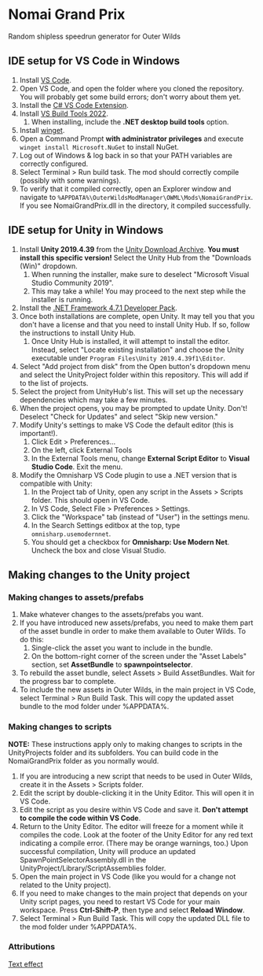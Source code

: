 # Nomai Grand Prix
Random shipless speedrun generator for Outer Wilds

## IDE setup for VS Code in Windows
1. Install [VS Code](https://code.visualstudio.com/download).
1. Open VS Code, and open the folder where you cloned the repository. You will probably get some build errors; don't worry about them yet.
1. Install the [C# VS Code Extension](https://marketplace.visualstudio.com/items?itemName=ms-dotnettools.csharp).
1. Install [VS Build Tools 2022](https://aka.ms/vs/17/release/vs_BuildTools.exe).
    1. When installing, include the **.NET desktop build tools** option.
1. Install [winget](https://www.microsoft.com/p/app-installer/9nblggh4nns1#activetab=pivot:overviewtab).
1. Open a Command Prompt **with administrator privileges** and execute `winget install Microsoft.NuGet` to install NuGet.
1. Log out of Windows & log back in so that your PATH variables are correctly configured.
1. Select Terminal > Run build task. The mod should correctly compile (possibly with some warnings).
1. To verify that it compiled correctly, open an Explorer window and navigate to `%APPDATA%\OuterWildsModManager\OWML\Mods\NomaiGrandPrix`. If you see NomaiGrandPrix.dll in the directory, it compiled successfully.

## IDE setup for Unity in Windows
1. Install **Unity 2019.4.39** from the [Unity Download Archive](https://unity.com/releases/editor/archive). **You must install this specific version!** Select the Unity Hub from the "Downloads (Win)" dropdown.
    1. When running the installer, make sure to deselect "Microsoft Visual Studio Community 2019".
    1. This may take a while! You may proceed to the next step while the installer is running.
1. Install the [.NET Framework 4.7.1 Developer Pack](https://dotnet.microsoft.com/en-us/download/dotnet-framework/thank-you/net471-developer-pack-offline-installer).
1. Once both installations are complete, open Unity. It may tell you that you don't have a license and that you need to install Unity Hub. If so, follow the instructions to install Unity Hub.
    1. Once Unity Hub is installed, it will attempt to install the editor. Instead, select "Locate existing installation" and choose the Unity executable under `Program Files\Unity 2019.4.39f1\Editor`.
1. Select "Add project from disk" from the Open button's dropdown menu and select the UnityProject folder within this repository. This will add if to the list of projects.
1. Select the project from UnityHub's list. This will set up the necessary dependencies which may take a few minutes.
1. When the project opens, you may be prompted to update Unity. Don't! Deselect "Check for Updates" and select "Skip new version."
1. Modify Unity's settings to make VS Code the default editor (this is important!).
    1. Click Edit > Preferences...
    1. On the left, click External Tools
    1. In the External Tools menu, change **External Script Editor** to **Visual Studio Code**. Exit the menu.
1. Modify the Omnisharp VS Code plugin to use a .NET version that is compatible with Unity:
    1. In the Project tab of Unity, open any script in the Assets > Scripts folder. This should open in VS Code.
    1. In VS Code, Select File > Preferences > Settings. 
    1. Click the "Workspace" tab (instead of "User") in the settings menu.
    1. In the Search Settings editbox at the top, type `omnisharp.usemodernnet`.
    1. You should get a checkbox for **Omnisharp: Use Modern Net**. Uncheck the box and close Visual Studio.

## Making changes to the Unity project
### Making changes to assets/prefabs
1. Make whatever changes to the assets/prefabs you want.
1. If you have introduced new assets/prefabs, you need to make them part of the asset bundle in order to make them available to Outer Wilds. To do this:
    1. Single-click the asset you want to include in the bundle.
    1. On the bottom-right corner of the screen under the "Asset Labels" section, set **AssetBundle** to **spawnpointselector**.
1. To rebuild the asset bundle, select Assets > Build AssetBundles. Wait for the progress bar to complete.
1. To include the new assets in Outer Wilds, in the main project in VS Code, select Terminal > Run Build Task. This will copy the updated asset bundle to the mod folder under %APPDATA%.

### Making changes to scripts
**NOTE:** These instructions apply only to making changes to scripts in the UnityProjects folder and its subfolders. You can build code in the NomaiGrandPrix folder as you normally would.
1. If you are introducing a new script that needs to be used in Outer Wilds, create it in the Assets > Scripts folder.
1. Edit the script by double-clicking it in the Unity Editor. This will open it in VS Code.
1. Edit the script as you desire within VS Code and save it. **Don't attempt to compile the code within VS Code**.
1. Return to the Unity Editor. The editor will freeze for a moment while it compiles the code. Look at the footer of the Unity Editor for any red text indicating a compile error. (There may be orange warnings, too.) Upon successful compilation, Unity will produce an updated SpawnPointSelectorAssembly.dll in the UnityProject/Library/ScriptAssemblies folder.
1. Open the main project in VS Code (like you would for a change not related to the Unity project).
1. If you need to make changes to the main project that depends on your Unity script pages, you need to restart VS Code for your main workspace. Press **Ctrl-Shift-P**, then type and select **Reload Window**.
1. Select Terminal > Run Build Task. This will copy the updated DLL file to the mod folder under %APPDATA%.

### Attributions
<a href="https://www.textstudio.com/">Text effect</a>
